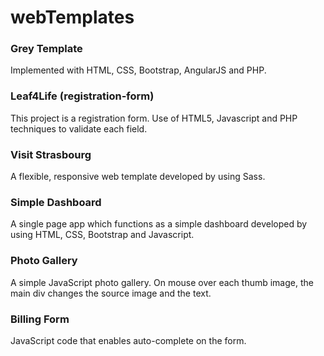 # webTemplates

### Grey Template

Implemented with HTML, CSS, Bootstrap, AngularJS and PHP.


### Leaf4Life (registration-form)

This project is a registration form. Use of HTML5, Javascript and PHP techniques to validate each field.


### Visit Strasbourg

A flexible, responsive web template developed by using Sass.


### Simple Dashboard

A single page app which functions as a simple dashboard developed by using HTML, CSS, Bootstrap and Javascript. 


### Photo Gallery

A simple JavaScript photo gallery. On mouse over each thumb image, the main div changes the source image and the text.


### Billing Form

JavaScript code that enables auto-complete on the form. 
